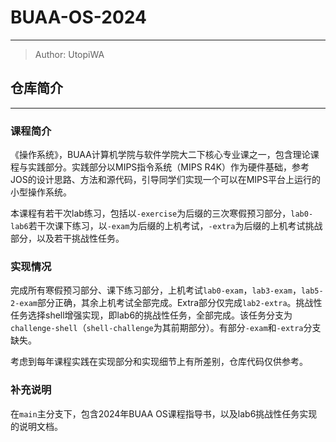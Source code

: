 # BUAA-OS-2024
---
> Author: UtopiWA

## 仓库简介
---
### 课程简介

《操作系统》，BUAA计算机学院与软件学院大二下核心专业课之一，包含理论课程与实践部分。实践部分以MIPS指令系统（MIPS R4K）作为硬件基础，参考JOS的设计思路、方法和源代码，引导同学们实现一个可以在MIPS平台上运行的小型操作系统。

本课程有若干次lab练习，包括以`-exercise`为后缀的三次寒假预习部分，`lab0-lab6`若干次课下练习，以`-exam`为后缀的上机考试，`-extra`为后缀的上机考试挑战部分，以及若干挑战性任务。

### 实现情况

完成所有寒假预习部分、课下练习部分，上机考试`lab0-exam`，`lab3-exam`，`lab5-2-exam`部分正确，其余上机考试全部完成。Extra部分仅完成`lab2-extra`。挑战性任务选择shell增强实现，即lab6的挑战性任务，全部完成。该任务分支为`challenge-shell`（`shell-challenge`为其前期部分）。有部分`-exam`和`-extra`分支缺失。

考虑到每年课程实践在实现部分和实现细节上有所差别，仓库代码仅供参考。

### 补充说明

在`main`主分支下，包含2024年BUAA OS课程指导书，以及lab6挑战性任务实现的说明文档。